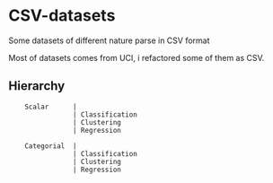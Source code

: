 # CSV-datasets
Some datasets of different nature parse in CSV format


Most of datasets comes from UCI, i refactored some of them as CSV.


## Hierarchy

		Scalar		|
				   	| Classification
				   	| Clustering
				   	| Regression

		Categorial	|
				   	| Classification
				   	| Clustering
				   	| Regression